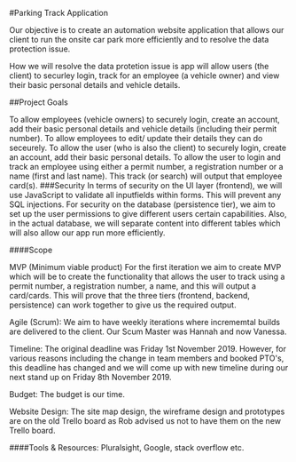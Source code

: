 #Parking Track Application

Our objective is to create an automation website application that allows our client to run the onsite car park more efficiently and to resolve the data protection issue.

How we will resolve the data protetion issue is app will allow users (the client) to securley login, track for an employee (a vehicle owner) and view their basic personal details and vehicle details.

##Project Goals

To allow employees (vehicle owners) to securely login, create an account, add their basic personal details and vehicle details (including their permit number).
To allow employees to edit/ update their details they can do seceurely.
To allow the user (who is also the client) to securely login, create an account, add their basic personal details.
To allow the user to login and track an employee using either a permit number, a registration number or a name (first and last name). This track (or search) will output that employee card(s).
###Security In terms of security on the UI layer (frontend), we will use JavaScript to validate all inputfields within forms. This will prevent any SQL injections. For security on the database (persistence tier), we aim to set up the user permissions to give different users certain capabilities. Also, in the actual database, we will separate content into different tables which will also allow our app run more efficiently.

####Scope

MVP (Minimum viable product) For the first iteration we aim to create MVP which will be to create the functionality that allows the user to track using a permit number, a registration number, a name, and this will output a card/cards. This will prove that the three tiers (frontend, backend, persistence) can work together to give us the required output.

Agile (Scrum): We aim to have weekly iterations where incrememtal builds are delivered to the client. Our Scum Master was Hannah and now Vanessa.

Timeline: The original deadline was Friday 1st November 2019. However, for various reasons including the change in team members and booked PTO's, this deadline has changed and we will come up with new timeline during our next stand up on Friday 8th November 2019.

Budget: The budget is our time.

Website Design: The site map design, the wireframe design and prototypes are on the old Trello board as Rob advised us not to have them on the new Trello board.

####Tools & Resources: Pluralsight, Google, stack overflow etc.
